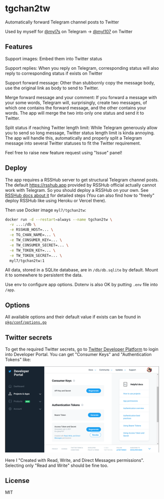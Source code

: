 # tgchan2tw

Automatically forward Telegram channel posts to Twitter

Used by myself for [@myl7s](https://t.me/myl7s) on Telegram -> [@myl107](https://twitter.com/myl107) on Twitter

## Features

Support images: Embed them into Twitter status

Support replies: When you reply on Telegram, 
corresponding status will also reply to corresponding status if exists on Twitter

Support forward message: Other than stubbornly copy the message body,
use the original link as body to send to Twitter.

Merge forward message and your comment: If you forward a message with your some words,
Telegram will, surprisingly, create two messages, of which one contains the forward message,
and the other contains your words.
The app will merge the two into only one status and send it to Twitter.

Split status if reaching Twitter length limit: While Telegram generously allow you to send so long message,
Twitter status length limit is kinda annoying.
The app will handle this, automatically and properly split a Telegram message into several Twitter statuses
to fit the Twitter requirement. 

Feel free to raise new feature request using "Issue" panel!

## Deploy

The app requires a RSSHub server to get structural Telegram channel posts.
The default https://rsshub.app provided by RSSHub official actually cannot work with Telegram.
So you should deploy a RSSHub on your own.
See [RSSHub docs about it](https://docs.rsshub.app/install/) for detailed steps
(You can also find how to "freely" deploy RSSHub like using Heroku or Vercel there).

Then use Docker image `myl7/tgchan2tw`: 

```bash
docker run -d --restart=always --name tgchan2tw \
  -v ...:/db \
  -e RSSHUB_HOST=... \
  -e TG_CHAN_NAME=... \
  -e TW_CONSUMER_KEY=... \
  -e TW_CONSUMER_SECRET=... \
  -e TW_TOKEN_KEY=... \
  -e TW_TOKEN_SECRET=... \
  myl7/tgchan2tw:1
```

All data, stored in a SQLite database, are in `/db/db.sqlite` by default.
Mount it to somewhere to persistent the data.

Use env to configure app options. 
Dotenv is also OK by putting `.env` file into `/app`.

## Options

All available options and their default value if exists can be found in [`pkg/conf/options.go`](https://github.com/myl7/tgchan2tw/blob/goshujin-sama/pkg/conf/options.go)

## Twitter secrets

To get the required Twitter secrets, go to [Twitter Developer Platform](https://developer.twitter.com)
to login into Developer Portal.
You can get "Consumer Keys" and "Authentication Tokens" like:

![Twitter secret location](docs/images/twitter-secret-loc.png)

Here I "Created with Read, Write, and Direct Messages permissions".
Selecting only "Read and Write" should be fine too.

## License

MIT
